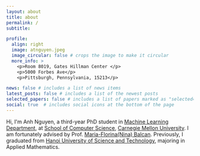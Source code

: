 ```yaml
---
layout: about
title: about
permalink: /
subtitle: 

profile:
  align: right
  image: atnguyen.jpeg
  image_circular: false # crops the image to make it circular
  more_info: >
    <p>Room 8019, Gates Hillman Center </p>
    <p>5000 Forbes Ave</p>
    <p>Pittsburgh, Pennsylvania, 15213</p>

news: false # includes a list of news items
latest_posts: false # includes a list of the newest posts
selected_papers: false # includes a list of papers marked as "selected={true}"
social: true  # includes social icons at the bottom of the page
---
```


Hi, I'm Anh Nguyen, a third-year PhD student in [Machine Learning Department](https://www.ml.cmu.edu/), at [School of Computer Science](https://www.cs.cmu.edu/), [Carnegie Mellon University](https://www.cmu.edu/). I am fortunately advised by Prof. [Maria-Florina(Nina) Balcan](https://www.cs.cmu.edu/~ninamf/). Previously, I graduated from [Hanoi University of Science and Technology](https://hust.edu.vn/en/), majoring in Applied Mathematics. 